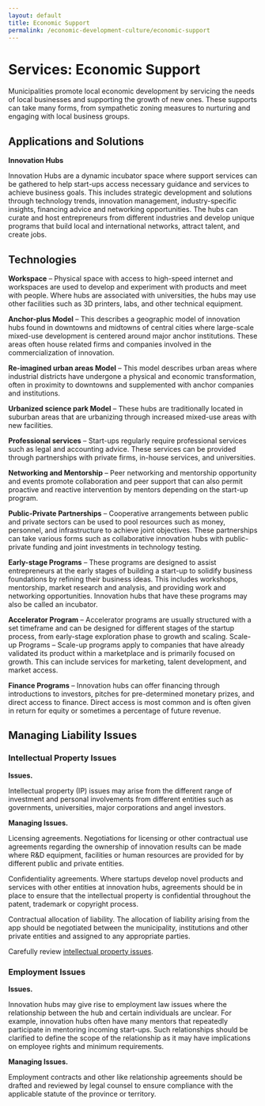 ```yaml
---
layout: default
title: Economic Support
permalink: /economic-development-culture/economic-support
---
```

# Services: Economic Support

Municipalities promote local economic development by servicing the needs of local businesses and supporting the growth of new ones.  These supports can take many forms, from sympathetic zoning measures to nurturing and engaging with local business groups. 

## Applications and Solutions

**Innovation Hubs**

Innovation Hubs are a dynamic incubator space where support services can be gathered to help start-ups access necessary guidance and services to achieve business goals. This includes strategic development and solutions through technology trends, innovation management, industry-specific insights, financing advice and networking opportunities. The hubs can curate and host entrepreneurs from different industries and develop unique programs that build local and international networks, attract talent, and create jobs.  

## Technologies

**Workspace** – Physical space with access to high-speed internet and workspaces are used to develop and experiment with products and meet with people. Where hubs are associated with universities, the hubs may use other facilities such as 3D printers, labs, and other technical equipment.

**Anchor-plus Model** – This describes a geographic model of innovation hubs found in downtowns and midtowns of central cities where large-scale mixed-use development is centered around major anchor institutions. These areas often house related firms and companies involved in the commercialization of innovation.

**Re-imagined urban areas Model** – This model describes urban areas where industrial districts have undergone a physical and economic transformation, often in proximity to downtowns and supplemented with anchor companies and institutions.

**Urbanized science park Model** – These hubs are traditionally located in suburban areas that are urbanizing through increased mixed-use areas with new facilities.

**Professional services** – Start-ups regularly require professional services such as legal and accounting advice. These services can be provided through partnerships with private firms, in-house services, and universities.

**Networking and Mentorship** – Peer networking and mentorship opportunity and events promote collaboration and peer support that can also permit proactive and reactive intervention by mentors depending on the start-up program.

**Public-Private Partnerships** – Cooperative arrangements between public and private sectors can be used to pool resources such as money, personnel, and infrastructure to achieve joint objectives. These partnerships can take various forms such as collaborative innovation hubs with public-private funding and joint investments in technology testing.

**Early-stage Programs** – These programs are designed to assist entrepreneurs at the early stages of building a start-up to solidify business foundations by refining their business ideas. This includes workshops, mentorship, market research and analysis, and providing work and networking opportunities. Innovation hubs that have these programs may also be called an incubator. 

**Accelerator Program** – Accelerator programs are usually structured with a set timeframe and can be designed for different stages of the startup process, from early-stage exploration phase to growth and scaling. 
Scale-up Programs – Scale-up programs apply to companies that have already validated its product within a marketplace and is primarily focused on growth. This can include services for marketing, talent development, and market access.

**Finance Programs** – Innovation hubs can offer financing through introductions to investors, pitches for pre-determined monetary prizes, and direct access to finance. Direct access is most common and is often given in return for equity or sometimes a percentage of future revenue.

## Managing Liability Issues

### Intellectual Property Issues

**Issues.** 

Intellectual property (IP) issues may arise from the different range of investment and personal involvements from different entities such as governments, universities, major corporations and angel investors. 

**Managing Issues.** 

Licensing agreements. Negotiations for licensing or other contractual use agreements regarding the ownership of innovation results can be made where R&D equipment, facilities or human resources are provided for by different public and private entities.

Confidentiality agreements. Where startups develop novel products and services with other entities at innovation hubs, agreements should be in place to ensure that the intellectual property is confidential throughout the patent, trademark or copyright process.

Contractual allocation of liability. The allocation of liability arising from the app should be negotiated between the municipality, institutions and other private entities and assigned to any appropriate parties.

Carefully review [intellectual property issues](https://cippic-ca.github.io/SmartCityToolkit/intellectual-property.html).

### Employment Issues

**Issues.** 

Innovation hubs may give rise to employment law issues where the relationship between the hub and certain individuals are unclear. For example, innovation hubs often have many mentors that repeatedly participate in mentoring incoming start-ups. Such relationships should be clarified to define the scope of the relationship as it may have implications on employee rights and minimum requirements.

**Managing Issues.**

Employment contracts and other like relationship agreements should be drafted and reviewed by legal counsel to ensure compliance with the applicable statute of the province or territory.
